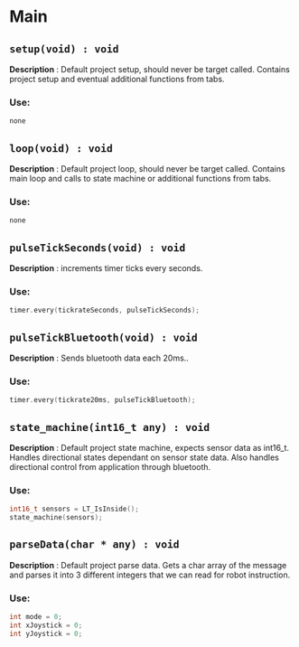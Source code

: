 # Main

## `setup(void) : void`

**Description** : Default project setup, should never be target called. Contains project setup and eventual additional functions from tabs.
### Use:
```c++
none
```
## `loop(void) : void`

**Description** : Default project loop, should never be target called. Contains main loop and calls to state machine or additional functions from tabs.
### Use:
```c++
none
```

## `pulseTickSeconds(void) : void`

**Description** : increments timer ticks every seconds.
### Use:
```c++
timer.every(tickrateSeconds, pulseTickSeconds);
```

## `pulseTickBluetooth(void) : void`

**Description** : Sends bluetooth data each 20ms..
### Use:
```c++
timer.every(tickrate20ms, pulseTickBluetooth);
```

## `state_machine(int16_t any) : void`

**Description** : Default project state machine, expects sensor data as int16_t. Handles directional states dependant on sensor state data. Also handles directional control from application through bluetooth.
### Use:
```c++
int16_t sensors = LT_IsInside();
state_machine(sensors);
```

## `parseData(char * any) : void`

**Description** : Default project parse data. Gets a char array of the message and parses it into 3 different integers that we can read for robot instruction.
### Use:
```c++
int mode = 0;
int xJoystick = 0;
int yJoystick = 0;
```


